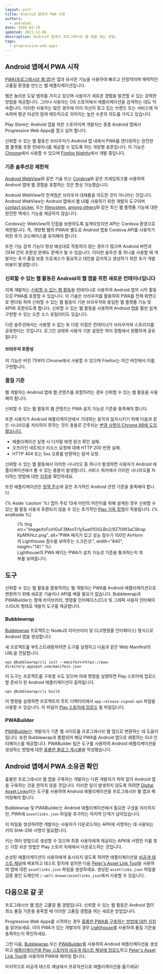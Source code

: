 ```yaml
---
layout: post
title: Android 앱에서 PWA 사용
authors:
  - andreban
date: 2020-03-19
updated: 2021-12-06
description: Android 앱에서 프로그레시브 웹 앱을 여는 방법.
tags:
  - progressive-web-apps
---
```


## Android 앱에서 PWA 시작

[PWA(프로그레시브 웹 앱](/progressive-web-apps/))은 앱과 유사한 기능을 사용하여 빠르고 안정적이며 매력적인 고품질 환경을 만드는 웹 애플리케이션입니다.

웹은 놀라운 도달 범위를 가지고 있으며 사용자가 새로운 경험을 발견할 수 있는 강력한 방법을 제공합니다. 그러나 사용자는 OS 스토어에서 애플리케이션을 검색하는 데도 익숙합니다. 이러한 사용자는 많은 경우에 이미 자신이 찾고 있는 브랜드 또는 서비스에 익숙하며 평균 이상의 참여 메트릭으로 이어지는 높은 수준의 의도를 가지고 있습니다.

Play Store는 Android 앱을 위한 스토어이며 개발자는 종종 Android 앱에서 Progressive Web Apps를 열고 싶어 합니다.

신뢰할 수 있는 웹 활동은 브라우저가 Android 앱 내에서 PWA를 렌더링하는 완전한 웹 플랫폼 호환 컨테이너를 제공할 수 있도록 하는 개방형 표준입니다. 이 기능은 [Chrome](https://play.google.com/store/apps/details?id=com.android.chrome)에서 사용할 수 있으며 [Firefox Nightly](https://play.google.com/store/apps/details?id=org.mozilla.fenix)에서 개발 중입니다.

### 기존 솔루션은 제한적

[Android WebView](https://developer.android.com/reference/android/webkit/WebView)와 같은 기술 또는 [Cordova](https://cordova.apache.org/)와 같은 프레임워크를 사용하여 Android 앱에 웹 경험을 포함하는 것은 항상 가능했습니다.

Android WebView의 한계점은 브라우저 대체품을 의도한 것이 아니라는 것입니다. Android WebView는 Android 앱에서 웹 UI를 사용하기 위한 개발자 도구이며 [contact picker](/contact-picker/), 또는 [filesystem](/file-system-access/), [among others](https://developer.chrome.com/blog/fugu-status/)와 같은 최신 웹 플랫폼 기능에 대한 완전한 액세스 기능을 제공하지 않습니다.

Cordova는 WebView의 단점을 보완하도록 설계되었지만 API는 Cordova 환경으로 제한됩니다. 즉, 개방형 웹의 PWA와 별도로 Android 앱용 Cordova API를 사용하기 위한 추가 코드베이스를 유지해야 합니다.

또한 기능 검색 기능이 항상 예상대로 작동하지 않는 경우가 많으며 Android 버전과 OEM 간의 호환성 문제도 문제가 될 수 있습니다. 이러한 솔루션 중 하나를 사용할 때 개발자는 추가 품질 보증 프로세스가 필요하고 대안을 감지하고 생성하기 위한 추가 개발 비용이 발생합니다.

### 신뢰할 수 있는 웹 활동은 Android의 웹 앱을 위한 새로운 컨테이너입니다

이제 개발자는 [신뢰할 수 있는 웹 활동](https://developer.chrome.com/docs/android/trusted-web-activity/)을 컨테이너로 사용하여 Android 앱의 시작 활동으로 PWA를 포함할 수 있습니다. 이 기술은 브라우저를 활용하여 PWA를 전체 화면으로 렌더링 하여 신뢰할 수 있는 웹 활동이 기본 브라우저와 동일한 웹 플랫폼 기능 및 API와 호환되도록 합니다. 신뢰할 수 있는 웹 활동을 사용하여 Android 앱을 훨씬 쉽게 구현할 수 있는 오픈 소스 유틸리티도 있습니다.

다른 솔루션에서는 사용할 수 없는 또 다른 이점은 컨테이너가 브라우저와 스토리지를 공유한다는 것입니다. 로그인 상태와 사용자 기본 설정은 여러 경험에서 원활하게 공유됩니다.

#### 브라우저 호환성

이 기능은 버전 75부터 Chrome에서 사용할 수 있으며 Firefox는 야간 버전에서 이를 구현합니다.

### 품질 기준

웹 개발자는 Android 앱에 웹 콘텐츠를 포함하려는 경우 신뢰할 수 있는 웹 활동을 사용해야 합니다.

신뢰할 수 있는 웹 활동의 웹 콘텐츠는 PWA 설치 가능성 기준을 충족해야 합니다.

또한 사용자가 Android 애플리케이션에서 기대하는 동작과 일치시키기 위해 다음과 같은 시나리오를 처리하지 못하는 것이 충돌로 간주되는 [변경 사항이 Chrome 86에 도입됐습니다.](https://blog.chromium.org/2020/06/changes-to-quality-criteria-for-pwas.html)

- 애플리케이션 실행 시 디지털 애셋 링크 확인 실패.
- 오프라인 네트워크 리소스 요청에 대해 HTTP 200 반환 실패.
- HTTP 404 또는 5xx 오류를 반환하는 탐색 요청.

신뢰할 수 있는 웹 활동에서 이러한 시나리오 중 하나가 발생하면 사용자가 Android 애플리케이션에서 볼 수 있는 충돌이 발생합니다. 서비스 워커에서 이러한 시나리오를 처리하는 방법에 대한 [지침](https://developer.chrome.com/docs/android/trusted-web-activity/whats-new/#updates-to-the-quality-criteria)을 확인하세요.

또한 애플리케이션은 [정책 준수](https://play.google.com/about/developer-content-policy/)와 같은 추가적인 Android 관련 기준을 충족해야 합니다.

{% Aside 'caution' %} 앱이 주로 13세 미만의 어린이를 위해 설계된 경우 신뢰할 수 있는 웹 활동 사용과 호환되지 않을 수 있는 추가적인 [Play 가족 정책](https://play.google.com/about/families/)이 적용됩니다. {% endAside %}

<figure>{% Img src="image/tcFciHGuF3MxnTr1y5ue01OGLBn2/9Z70W3aCI8ropKpMXHcz.png", alt="PWA 배지가 있고 성능 점수가 100인 AirHorn의 Lighthouse 점수를 보여주는 스크린샷.", width="840", height="141 " %}<figcaption> Lighthouse의 PWA 배지는 PWA가 설치 가능성 기준을 통과하는지 여부를 보여줍니다.</figcaption></figure>

## 도구

신뢰할 수 있는 웹 활동을 활용하려는 웹 개발자는 PWA를 Android 애플리케이션으로 변환하기 위해 새로운 기술이나 API를 배울 필요가 없습니다. Bubblewrap과 PWABuilder는 함께 라이브러리, 명령줄 인터페이스(CLI) 및 그래픽 사용자 인터페이스(GUI) 형태로 개발자 도구를 제공합니다.

### Bubblewrap

[Bubblewrap](https://github.com/GoogleChromeLabs/bubblewrap) 프로젝트는 NodeJS 라이브러리 및 CLI(명령줄 인터페이스) 형식으로 Android 앱을 생성합니다.

새 프로젝트를 부트스트래핑하려면 도구를 실행하고 다음과 같은 Web Manifest의 URL을 전달합니다.

```shell
npx @bubblewrap/cli init --manifest=https://pwa-directory.appspot.com/manifest.json
```

이 도구는 프로젝트를 구축할 수도 있으며 아래 명령을 실행하면 Play 스토어에 업로드할 준비가 된 Android 애플리케이션이 출력됩니다.

```shell
npx @bubblewrap/cli build
```

이 명령을 실행하면 프로젝트의 루트 디렉터리에서 `app-release-signed.apk` 파일을 사용할 수 있습니다. 이 파일이 [Play 스토어에 업로드](https://support.google.com/googleplay/android-developer/answer/3131213?hl=en-GB) 될 파일입니다.

### PWABuilder

[PWABuilder는](https://pwabuilder.com/) 개발자가 기존 웹 사이트를 프로그레시브 웹 앱으로 변환하는 데 도움이 됩니다. 또한 Bubblewrap과 통합되어 해당 PWA를 Android 앱으로 래핑하는 GUI 인터페이스를 제공합니다. PWABuilder 팀은 도구를 사용하여 Android 애플리케이션을 생성하는 방법에 대한 [훌륭한 블로그 게시물](https://www.davrous.com/2020/02/07/publishing-your-pwa-in-the-play-store-in-a-couple-of-minutes-using-pwa-builder/)을 작성했습니다.

## Android 앱에서 PWA 소유권 확인

훌륭한 프로그레시브 웹 앱을 구축하는 개발자는 다른 개발자가 허락 없이 Android 앱을 구축하는 것을 원하지 않을 것입니다. 이러한 일이 발생하지 않도록 하려면 [Digital Asset Links](https://developers.google.com/digital-asset-links/v1/getting-started)라는 도구를 사용하여 Android 애플리케이션을 프로그레시브 웹 앱과 페어링해야 합니다.

Bubblewrap 및 PWABuilder는 Android 애플리케이션에서 필요한 구성을 처리하지만, PWA에 `assetlinks.json` 파일을 추가하는 마지막 단계가 남아있습니다.

이 파일을 생성하려면 개발자는 사용자가 다운로드하는 APK에 서명하는 데 사용되는 키의 SHA-256 서명이 필요합니다.

키는 여러 방법으로 생성할 수 있으며 최종 사용자에게 제공되는 APK에 서명한 키를 찾는 가장 쉬운 방법은 Play 스토어 자체에서 다운로드하는 것입니다.

손상된 애플리케이션이 사용자에게 표시되지 않도록 하려면 애플리케이션을 [비공개 테스트 채널](https://support.google.com/googleplay/android-developer/answer/3131213?hl=en-GB)에 배포하고 테스트 장치에 설치한 다음 [Peter's Asset Link Tool](https://play.google.com/store/apps/details?id=dev.conn.assetlinkstool)을 사용하여 앱에 대한 `assetlinks.json` 파일을 생성하세요. 생성된 `assetlinks.json` 파일을 검증 중인 도메인의 `/.well-known/assetlinks.json`에서 사용할 수 있습니다.

## 다음으로 갈 곳

프로그레시브 웹 앱은 고품질 웹 경험입니다. 신뢰할 수 있는 웹 활동은 Android 앱이 최소 품질 기준을 충족할 때 이러한 고품질 경험을 여는 새로운 방법입니다.

Progressive Web Apps를 시작하는 경우 [훌륭한 PWA를 구축하는 방법에 대한 지침](/progressive-web-apps/)을 읽어보세요. 이미 PWA가 있는 개발자의 경우 [Lighthouse](https://developers.google.com/web/tools/lighthouse)를 사용하여 품질 기준을 충족하는지 확인하세요.

그런 다음, [Bubblewrap](https://github.com/GoogleChromeLabs/bubblewrap) 또는 [PWABuilder](https://pwabuilder.com/)를 사용하여 Android 애플리케이션을 생성하고 [애플리케이션을 Play 스토어의 비공개 테스트 채널에 업로드](https://support.google.com/googleplay/android-developer/answer/3131213?hl=en-GB)하고 [Peter's Asset Link Tool](https://play.google.com/store/apps/details?id=dev.conn.assetlinkstool)을 사용하여 PWA와 페어링 합니다.

마지막으로 비공개 테스트 채널에서 프로덕션으로 애플리케이션을 옮기세요!
